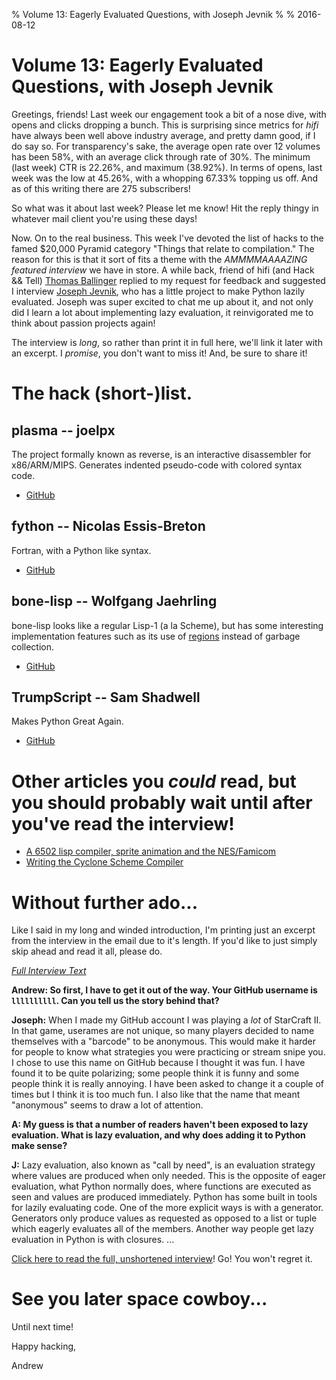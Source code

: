 % Volume 13: Eagerly Evaluated Questions, with Joseph Jevnik
%
% 2016-08-12

# Volume 13: Eagerly Evaluated Questions, with Joseph Jevnik

Greetings, friends! Last week our engagement took a bit of a nose dive, with opens and clicks dropping a bunch. This is surprising since metrics for *hifi* have always been well above industry average, and pretty damn good, if I do say so. For transparency's sake, the average open rate over 12 volumes has been 58%, with an average click through rate of 30%. The minimum (last week) CTR is 22.26%, and maximum (38.92%). In terms of opens, last week was the low at 45.26%, with a whopping 67.33% topping us off. And as of this writing there are 275 subscribers! 

So what was it about last week? Please let me know! Hit the reply thingy in whatever mail client you're using these days!

Now. On to the real business. This week I've devoted the list of hacks to the famed $20,000 Pyramid category "Things that relate to compilation." The reason for this is that it sort of fits a theme with the *AMMMMAAAAZING featured interview* we have in store. A while back, friend of hifi (and Hack && Tell) [Thomas Ballinger](http://ballingt.com/) replied to my request for feedback and suggested I interview [Joseph Jevnik](https://github.com/llllllllll), who has a little project to make Python lazily evaluated. Joseph was super excited to chat me up about it, and not only did I learn a lot about implementing lazy evaluation, it reinvigorated me to think about passion projects again!

The interview is *long*, so rather than print it in full here, we'll link it later with an excerpt. I *promise*, you don't want to miss it! And, be sure to share it! 

# The hack (short-)list.

## plasma -- joelpx

The project formally known as reverse, is an interactive disassembler for x86/ARM/MIPS. Generates indented pseudo-code with colored syntax code.

* [GitHub](https://github.com/joelpx/plasma)

## fython -- Nicolas Essis-Breton

Fortran, with a Python like syntax.

* [GitHub](https://github.com/nicolasessisbreton/fython)

## bone-lisp -- Wolfgang Jaehrling

bone-lisp looks like a regular Lisp-1 (a la Scheme), but has some interesting implementation features such as its use of [regions](https://en.wikipedia.org/wiki/Region-based_memory_management) instead of garbage collection.

* [GitHub](https://github.com/wolfgangj/bone-lisp)

## TrumpScript -- Sam Shadwell

Makes Python Great Again.

* [GitHub](https://github.com/samshadwell/TrumpScript)

# Other articles you *could* read, but you should probably wait until after you've read the interview!

* [A 6502 lisp compiler, sprite animation and the NES/Famicom](http://www.pawfal.org/dave/blog/2016/05/a-6502-lisp-compiler-sprite-animation-and-the-nesfamicom/)
* [ Writing the Cyclone Scheme Compiler](http://justinethier.github.io/cyclone/docs/Writing-the-Cyclone-Scheme-Compiler)

# Without further ado...

Like I said in my long and winded introduction, I'm printing just an excerpt from the interview in the email due to it's length. If you'd like to just simply skip ahead and read it all, please do.

*[Full Interview Text](http://hifibyapg.com/interviews/joseph-jevnik.html)*

**Andrew: So first, I have to get it out of the way. Your GitHub username is
 `llllllllll`. Can you tell us the story behind that?**

**Joseph:** When I made my GitHub account I was playing a *lot* of StarCraft
II. In that game, userames are not unique, so many players decided to
name themselves with a "barcode" to be anonymous. This would make it
harder for people to know what strategies you were practicing or
stream snipe you. I chose to use this name on GitHub because I thought
it was fun. I have found it to be quite polarizing; some people think
it is funny and some people think it is really annoying. I have been
asked to change it a couple of times but I think it is too much fun. I
also like that the name that meant "anonymous" seems to draw a lot of
attention.

**A: My guess is that a number of readers haven't been exposed to lazy
 evaluation. What is lazy evaluation, and why does adding it to
 Python make sense?**

**J:** Lazy evaluation, also known as "call by need", is an evaluation
strategy where values are produced when only needed. This is the
opposite of eager evaluation, what Python normally does, where
functions are executed as seen and values are produced
immediately. Python has some built in tools for lazily evaluating
code. One of the more explicit ways is with a generator. Generators
only produce values as requested as opposed to a list or tuple which
eagerly evaluates all of the members. Another way people get lazy
evaluation in Python is with closures. ... 

[Click here to read the full, unshortened interview](http://hifibyapg.com/interviews/joseph-jevnik.html)! Go! You won't regret it.

# See you later space cowboy...

Until next time!

Happy hacking,

Andrew
